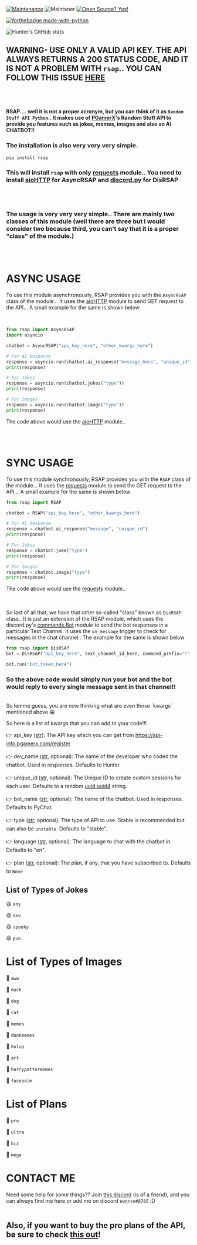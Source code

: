 [![Maintenance](https://img.shields.io/badge/Maintained%3F-yes-green.svg)](https://GitHub.com/Naereen/StrapDown.js/graphs/commit-activity)
![Maintaner](https://img.shields.io/badge/Maintainer-Hunter-blue)
[![Open Source? Yes!](https://badgen.net/badge/Open%20Source%20%3F/Yes%21/blue?icon=github)](https://github.com/Naereen/badges/)

[![forthebadge made-with-python](http://ForTheBadge.com/images/badges/made-with-python.svg)](https://www.python.org/)

![Hunter's GitHub stats](https://github-readme-stats.vercel.app/api?username=Hunter2807&show_icons=true&theme=radical)

## WARNING- USE **ONLY** A VALID API KEY. THE API **ALWAYS** RETURNS A 200 STATUS CODE, AND IT IS NOT A PROBLEM WITH `rsap`.. YOU CAN FOLLOW THIS ISSUE [HERE](https://github.com/pgamerxdev/projects/issues/18)

<br><br>


#### RSAP.... well it is not a proper acronym, but you can think of it as `Random Stuff API Python`.. It makes use of [PGamerX](https://github.com/pgamerxdev)'s Random Stuff API to provide you features such as jokes, memes, images and also an **AI CHATBOT!!**

### The installation is also very very very simple.
```
pip install rsap
```
### This will install `rsap` **with only** [requests](https://docs.python-requests.org/en/master/) module.. You need to install [aioHTTP](https://docs.aiohttp.org/en/stable/) for AsyncRSAP and [discord.py](https://discordpy.readthedocs.io/en/latest/) for DisRSAP

<br><br>
### The usage is very very very simple.. There are mainly two classes of this module (well there are three but I would consider two because third, you can't say that it is a proper "class" of the module.)

<br><br>
# ASYNC USAGE
To use this module asynchronously, RSAP provides you with the `AsyncRSAP` class of the module... It uses the [aioHTTP](https://docs.aiohttp.org/en/stable/) module to send GET request to the API... A small example for the same is shown below

<br>

```python
from rsap import AsyncRSAP
import asyncio

chatbot = AsyncRSAP("api_key_here", "other_kwargs_here")

# For AI Response
response = asyncio.run(chatbot.ai_response("message_here", "unique_id"))
print(response)

# For Jokes
response = asyncio.run(chatbot.jokes("type"))
print(response)

# For Images
response = asyncio.run(chatbot.image("type"))
print(response)
```
The code above would use the [aioHTTP](https://docs.aiohttp.org/en/stable/) module..

<br><br>
# SYNC USAGE
To use this module synchronously, RSAP provides you with the `RSAP` class of the module... It uses the [requests](https://docs.python-requests.org/en/master/) module to send the GET request to the API... A small example for the same is shown below
```python
from rsap import RSAP

chatbot = RSAP("api_key_here", "other_kwargs_here")

# For AI Response
response = chatbot.ai_response("message", "unique_id") 
print(response)

# For Jokes
response = chatbot.joke("type")
print(response)

# For Images
response = chatbot.image("type")
print(response)
```
The code above would use the [requests](https://docs.python-requests.org/en/master/) module..

<br><br>
So last of all that, we have that other so-called "class" known as `DisRSAP` class.. It is just an extension of the RSAP module, which uses the discord.py's [commands.Bot](https://discordpy.readthedocs.io/en/latest/ext/commands/api.html?highlight=bot#discord.ext.commands.Bot) module to send the bot responses in a particular Text Channel. It uses the `on_message` trigger to check for messages in the chat channel.. The example for the same is shown below

```python
from rsap import DisRSAP
bot = DisRSAP("api_key_here", text_channel_id_here, command_prefix="!", "other_kwargs_here") #Don't specify any intents because "discord.Intents.all()" is already enabled in the source code.

bot.run("bot_token_here")

```
### So the above code would simply run your bot and the bot would reply to **every single message** sent in that channel!!

<br>
So lemme guess, you are now thinking what are even those `kwargs` mentioned above 😁

So here is a list of kwargs that you can add to your code!!!

👉 api_key ([str](https://docs.python.org/3/library/stdtypes.html#str)): The API key which you can get from https://api-info.pgamerx.com/register
<br><br>
👉 dev_name ([str](https://docs.python.org/3/library/stdtypes.html#str), optional): The name of the developer who coded the chatbot. Used in responses. Defaults to Hunter.
<br><br>
👉 unique_id ([str](https://docs.python.org/3/library/stdtypes.html#str), optional): The Unique ID to create custom sessions for each user. Defaults to a random [uuid.uuid4](https://docs.python.org/3/library/uuid.html#uuid.uuid4) string.
<br><br>
👉 bot_name ([str](https://docs.python.org/3/library/stdtypes.html#str), optional): The name of the chatbot. Used in responses. Defaults to PyChat.
<br><br>
👉 type ([str](https://docs.python.org/3/library/stdtypes.html#str), optional): The type of API to use. Stable is recommended but can also be `unstable`. Defaults to "stable".
<br><br>
👉 language ([str](https://docs.python.org/3/library/stdtypes.html#str), optional): The language to chat with the chatbot in. Defaults to "en".
<br><br>
👉 plan ([str](https://docs.python.org/3/library/stdtypes.html#str), optional): The plan, if any, that you have subscribed to. Defaults to `None`


## List of Types of Jokes 

😆 `any` 

😆 `dev`

😆 `spooky`

😆 `pun`


# List of Types of Images

📸 `aww`

📸 `duck`

📸 `dog`

📸 `cat`

📸 `memes`

📸 `dankmemes`

📸 `holup`

📸 `art`

📸 `harrypottermemes`

📸 `facepalm`

# List of Plans

📝 `pro`

📝 `ultra`

📝 `biz`

📝 `mega`


# CONTACT ME
Need some help for some things?? Join [this discord](https://discord.gg/GWugD56QnE) (is of a friend), and you can always find me here or add me on discord `нυηтєя#8785` :D
<br><br>
## Also, if you want to buy the pro plans of the API, be sure to check [this out](https://form.jotform.com/211240494443449)!
